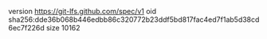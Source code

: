 version https://git-lfs.github.com/spec/v1
oid sha256:dde36b068b446edbb86c320772b23ddf5bd817fac4ed7f1ab5d38cd6ec7f226d
size 10162

